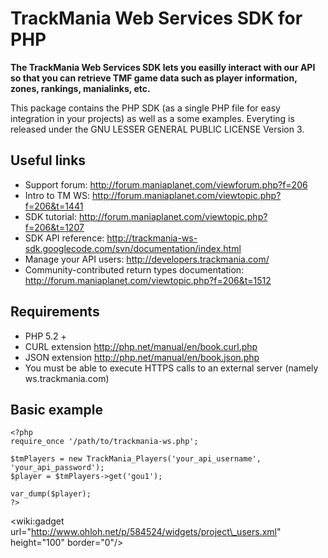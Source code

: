 # TrackMania Web Services SDK for PHP #

**The TrackMania Web Services SDK lets you easilly interact with our API so that
you can retrieve TMF game data such as player information, zones, rankings,
manialinks, etc.**

This package contains the PHP SDK (as a single PHP file for easy integration in
your projects) as well as a some examples. Everyting is released under the
GNU LESSER GENERAL PUBLIC LICENSE Version 3.

## Useful links ##

  * Support forum: http://forum.maniaplanet.com/viewforum.php?f=206
  * Intro to TM WS: http://forum.maniaplanet.com/viewtopic.php?f=206&t=1441
  * SDK tutorial: http://forum.maniaplanet.com/viewtopic.php?f=206&t=1207
  * SDK API reference: http://trackmania-ws-sdk.googlecode.com/svn/documentation/index.html
  * Manage your API users: http://developers.trackmania.com/
  * Community-contributed return types documentation: http://forum.maniaplanet.com/viewtopic.php?f=206&t=1512

## Requirements ##

  * PHP 5.2 +
  * CURL extension http://php.net/manual/en/book.curl.php
  * JSON extension http://php.net/manual/en/book.json.php
  * You must be able to execute HTTPS calls to an external server (namely ws.trackmania.com)

## Basic example ##
```
<?php
require_once '/path/to/trackmania-ws.php';

$tmPlayers = new TrackMania_Players('your_api_username', 'your_api_password');
$player = $tmPlayers->get('gou1');

var_dump($player);
?>
```


&lt;wiki:gadget url="http://www.ohloh.net/p/584524/widgets/project\_users.xml" height="100" border="0"/&gt;